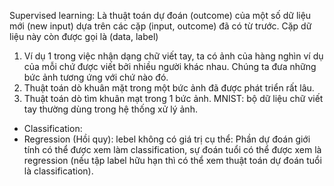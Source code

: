 Supervised learning:
Là thuật toán dự đoán (outcome) của một số dữ liệu mới (new input) dựa trên các cặp (input, outcome) đã có từ trước. Cặp dữ liệu này còn được gọi là (data, label)
1) Ví dụ 1 trong việc nhận dạng chữ viết tay, ta có ảnh của hàng nghìn ví dụ của mỗi chứ được viết bởi nhiều người khác nhau. Chúng ta đưa những bức ảnh tương ứng với chứ nào đó.
2) Thuật toán dò khuân mặt trong một bức ảnh đã được phát triển rất lâu.
3) Thuật toán dò tìm khuân mạt trong 1 bức ảnh.
MNIST: bộ dữ liệu chữ viết tay thường dùng trong hệ thống xử lý ảnh.
  + Classification:
  + Regression (Hồi quy):
    lebel không có giá trị cụ thể: Phần dự đoán giới tính có thể được xem làm classification, sự đoán tuổi có thể được xem là regression (nếu tập label hữu hạn thì có thể xem thuật toán dự đoán tuổi là classification).